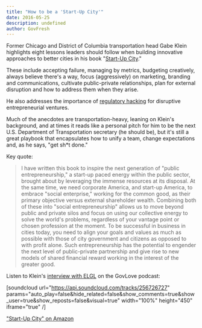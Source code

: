 ```yaml
---
title: "How to be a 'Start-Up City'"
date: 2016-05-25
description: undefined
author: GovFresh
---
```


Former Chicago and District of Columbia transportation head Gabe Klein highlights eight lessons leaders should follow when building innovative approaches to better cities in his book "<a href="http://www.amazon.com/Start-Up-City-Inspiring-Entrepreneurship-Projects/dp/1610916905/ref=sr_1_1?ie=UTF8&amp;qid=1464136718&amp;sr=8-1&amp;keywords=start-up+city">Start-Up City</a>."

These include accepting failure, managing by metrics, budgeting creatively, always believe there's a way, focus (aggressively) on marketing, branding and communications, cultivate public-private relationships, plan for external disruption and how to address them when they arise.

He also addresses the importance of <a href="http://www.govfresh.com/2016/05/regulatory-hacking/">regulatory hacking</a> for disruptive entrepreneurial ventures.

Much of the anecdotes are transportation-heavy, leaning on Klein's background, and at times it reads like a personal pitch for him to be the next U.S. Department of Transportation secretary (he should be), but it's still a great playbook that encapsulates how to unify a team, change expectations and, as he says, "get sh*t done."

Key quote:

<blockquote>I have written this book to inspire the next generation of "public entrepreneurship," a start-up paced energy within the public sector, brought about by leveraging the immense resources at its disposal. At the same time, we need corporate America, and start-up America, to embrace "social enterprise," working for the common good, as their primary objective versus external shareholder wealth. Combining both of these into "social entrepreneurship" allows us to move beyond public and private silos and focus on using our collective energy to solve the world's problems, regardless of your vantage point or chosen profession at the moment. To be successful in business in cities today, you need to align your goals and values as much as possible with those of city government and citizens as opposed to with profit alone. Such entrepreneurship has the potential to engender the next level of public-private partnership and give rise to new models of shared financial reward working in the interest of the greater good.</blockquote>

Listen to Klein's <a href="http://elgl.org/2016/04/01/govlove-the-stories-behind-the-start-up-city/">interview with ELGL</a> on the GovLove podcast: 

[soundcloud url="https://api.soundcloud.com/tracks/256726727" params="auto_play=false&amp;hide_related=false&amp;show_comments=true&amp;show_user=true&amp;show_reposts=false&amp;visual=true" width="100%" height="450" iframe="true" /]

<a href="http://www.amazon.com/Start-Up-City-Inspiring-Entrepreneurship-Projects/dp/1610916905/ref=sr_1_1?ie=UTF8&amp;qid=1464136718&amp;sr=8-1&amp;keywords=start-up+city">"Start-Up City" on Amazon</a>

